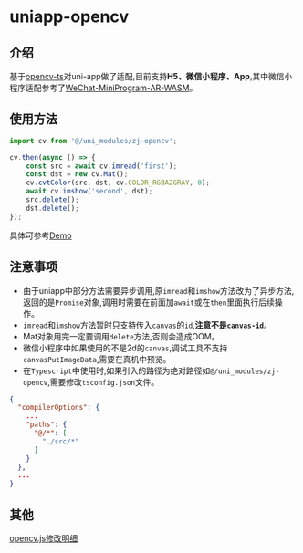 # uniapp-opencv

## 介绍
基于[opencv-ts](https://github.com/theothergrantdavidson/opencv-ts)对uni-app做了适配,目前支持**H5、微信小程序、App**,其中微信小程序适配参考了[WeChat-MiniProgram-AR-WASM](https://github.com/sanyuered/WeChat-MiniProgram-AR-WASM)。

## 使用方法
```typescript
import cv from '@/uni_modules/zj-opencv';
```
```typescript
cv.then(async () => {
    const src = await cv.imread('first');
    const dst = new cv.Mat();
    cv.cvtColor(src, dst, cv.COLOR_RGBA2GRAY, 0);
    await cv.imshow('second', dst);
    src.delete();
    dst.delete();
});
```
具体可参考[Demo](https://github.com/zhangjian4/uniapp-opencv/blob/master/src/pages/index/index.vue)

## 注意事项
* 由于uniapp中部分方法需要异步调用,原`imread`和`imshow`方法改为了异步方法,返回的是`Promise`对象,调用时需要在前面加`await`或在`then`里面执行后续操作。
* `imread`和`imshow`方法暂时只支持传入`canvas`的`id`,**注意不是`canvas-id`**。
* Mat对象用完一定要调用`delete`方法,否则会造成OOM。
* 微信小程序中如果使用的不是2d的`canvas`,调试工具不支持`canvasPutImageData`,需要在真机中预览。
* 在`Typescript`中使用时,如果引入的路径为绝对路径如`@/uni_modules/zj-opencv`,需要修改`tsconfig.json`文件。
```json
{
  "compilerOptions": {
    ...
    "paths": {
      "@/*": [
        "./src/*"
      ]
    }
  },
  ...
}
```

## 其他
[opencv.js修改明细](https://github.com/zhangjian4/uniapp-opencv/blob/master/modify.md)
